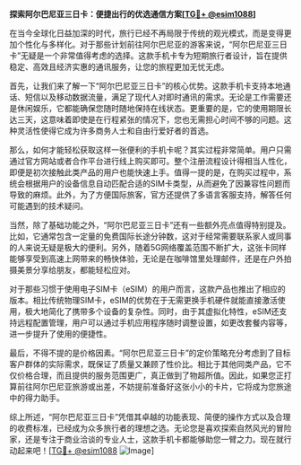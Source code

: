 **探索阿尔巴尼亚三日卡：便捷出行的优选通信方案[[TG💪+ @esim1088](https://t.me/s/esim1088)]**

在当今全球化日益加深的时代，旅行已经不再局限于传统的观光模式，而是变得更加个性化与多样化。对于那些计划前往阿尔巴尼亚的游客来说，“阿尔巴尼亚三日卡”无疑是一个非常值得考虑的选择。这款手机卡专为短期旅行者设计，旨在提供稳定、高效且经济实惠的通讯服务，让您的旅程更加无忧无虑。

首先，让我们来了解一下“阿尔巴尼亚三日卡”的核心优势。这款手机卡支持本地通话、短信以及移动数据流量，满足了现代人对即时通讯的需求。无论是工作需要还是休闲娱乐，它都能确保您随时随地保持在线状态。更重要的是，它的使用期限长达三天，这意味着即使是在行程紧张的情况下，您也无需担心时间不够的问题。这种灵活性使得它成为许多商务人士和自由行爱好者的首选。

那么，如何才能轻松获取这样一张便利的手机卡呢？其实过程非常简单。用户只需通过官方网站或者合作平台进行线上购买即可。整个注册流程设计得相当人性化，即便是初次接触此类产品的用户也能快速上手。值得一提的是，在购买过程中，系统会根据用户的设备信息自动匹配合适的SIM卡类型，从而避免了因兼容性问题而导致的麻烦。此外，为了方便国际旅客，官方还提供了多语言客服支持，解答任何可能遇到的技术疑问。

当然，除了基础功能之外，“阿尔巴尼亚三日卡”还有一些额外亮点值得特别提及。比如，它通常包含一定量的免费国际长途分钟数，这对于经常需要联系家人或同事的人来说无疑是极大的便利。另外，随着5G网络覆盖范围不断扩大，这张卡同样能够享受到高速上网带来的畅快体验，无论是在咖啡馆里处理邮件，还是在户外拍摄美景分享给朋友，都能轻松应对。

对于那些习惯于使用电子SIM卡（eSIM）的用户而言，这款产品也推出了相应的版本。相比传统物理SIM卡，eSIM的优势在于无需更换手机硬件就能直接激活使用，极大地简化了携带多个设备的复杂性。同时，由于其虚拟化特性，eSIM还支持远程配置管理，用户可以通过手机应用程序随时调整设置，如更改套餐内容等，进一步提升了使用的便捷性。

最后，不得不提的是价格因素。“阿尔巴尼亚三日卡”的定价策略充分考虑到了目标客户群体的实际需求，既保证了质量又兼顾了性价比。相比于其他同类产品，它不仅价格合理，而且提供的服务范围更广，真正做到了物超所值。因此，如果您正打算前往阿尔巴尼亚旅游或出差，不妨提前准备好这张小小的卡片，它将成为您旅途中的得力助手。

综上所述，“阿尔巴尼亚三日卡”凭借其卓越的功能表现、简便的操作方式以及合理的收费标准，已经成为众多旅行者的理想之选。无论您是喜欢探索自然风光的冒险家，还是专注于商业洽谈的专业人士，这款手机卡都能够助您一臂之力。现在就行动起来吧！[[TG💪+ @esim1088](https://t.me/s/esim1088) ![Image](https://i.postimg.cc/4NQfJmqS/Snipaste-2025-05-13-00-14-12.png)]
